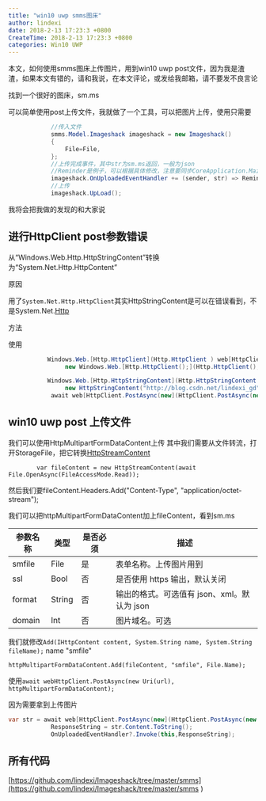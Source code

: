```yaml
---
title: "win10 uwp smms图床"
author: lindexi
date: 2018-2-13 17:23:3 +0800
CreateTime: 2018-2-13 17:23:3 +0800
categories: Win10 UWP
---
```


本文，如何使用smms图床上传图片，用到win10 uwp post文件，因为我是渣渣，如果本文有错的，请和我说，在本文评论，或发给我邮箱，请不要发不良言论

<!--more-->



<div id="toc"></div>

找到一个很好的图床，sm.ms

可以简单使用post上传文件，我就做了一个工具，可以把图片上传，使用只需要

```csharp
            //传入文件
            smms.Model.Imageshack imageshack = new Imageshack()
            {
                File=File,
            };
            //上传完成事件，其中str为sm.ms返回，一般为json
            //Reminder是例子，可以根据具体修改，注意要同步CoreApplication.MainView.CoreWindow.Dispatcher.RunAsync
            imageshack.OnUploadedEventHandler += (sender, str) => Reminder = str.Replace("\\/","/");
            //上传
            imageshack.UpLoad();
```

我将会把我做的发现的和大家说

## 进行HttpClient post参数错误

从“Windows.Web.Http.HttpStringContent”转换为“System.Net.Http.HttpContent”

原因

用了`System.Net.Http.HttpClient`其实HttpStringContent是可以在错误看到，不是System.Net.[Http](Http )

方法

使用

```csharp
           Windows.Web.[Http.HttpClient](Http.HttpClient ) web[HttpClient=](HttpClient= )
                new Windows.Web.[Http.HttpClient();](Http.HttpClient(); )

           Windows.Web.[Http.HttpStringContent](Http.HttpStringContent ) [httpString=](httpString= )
                new HttpStringContent("http://blog.csdn.net/lindexi_gd");
            await web[HttpClient.PostAsync(new](HttpClient.PostAsync(new ) Uri(url), [httpString);](httpString); )
```


## win10 uwp post 上传文件

我们可以使用HttpMultipartFormDataContent上传
其中我们需要从文件转流，打开StorageFile，把它转换[HttpStreamContent](HttpStreamContent )

            var fileContent = new HttpStreamContent(await File.OpenAsync(FileAccessMode.Read));

然后我们要fileContent.Headers.Add("Content-Type", "application/octet-stream");

我们可以把httpMultipartFormDataContent加上fileContent，看到sm.ms

|参数名称|类型|是否必须|描述|
|--|--|--|--|
|smfile|File|是|表单名称。上传图片用到|
|ssl	|Bool|	否|	是否使用 https 输出，默认关闭|
|format	|String|	否|	输出的格式。可选值有 json、xml。默认为 json|
|domain|	Int|	否|	图片域名。可选|

我们就修改`Add(IHttpContent content, System.String name, System.String fileName);` name "smfile"

    httpMultipartFormDataContent.Add(fileContent, "smfile", File.Name);

使用`await webHttpClient.PostAsync(new Uri(url), httpMultipartFormDataContent);`

因为需要拿到上传图片

```csharp
var str = await web[HttpClient.PostAsync(new](HttpClient.PostAsync(new ) Uri(url), [httpMultipartFormDataContent);](httpMultipartFormDataContent); )
            ResponseString = str.Content.ToString();
            OnUploadedEventHandler?.Invoke(this,ResponseString);
```

## 所有代码

[https://github.com/lindexi/Imageshack/tree/master/smms](https://github.com/lindexi/Imageshack/tree/master/smms )





